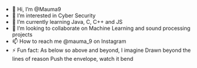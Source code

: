 - 👋 Hi, I’m @Mauma9
- 👀 I’m interested in Cyber Security
- 🌱 I’m currently learning Java, C, C++ and JS
- 💞️ I’m looking to collaborate on Machine Learning and sound processing projects
- 📫 How to reach me @mauma_9 on Instagram
- ⚡ Fun fact: As below so above and beyond, I imagine
Drawn beyond the lines of reason
Push the envelope, watch it bend

<!---
Mauma9/Mauma9 is a ✨ special ✨ repository because its `README.md` (this file) appears on your GitHub profile.
You can click the Preview link to take a look at your changes.
--->
